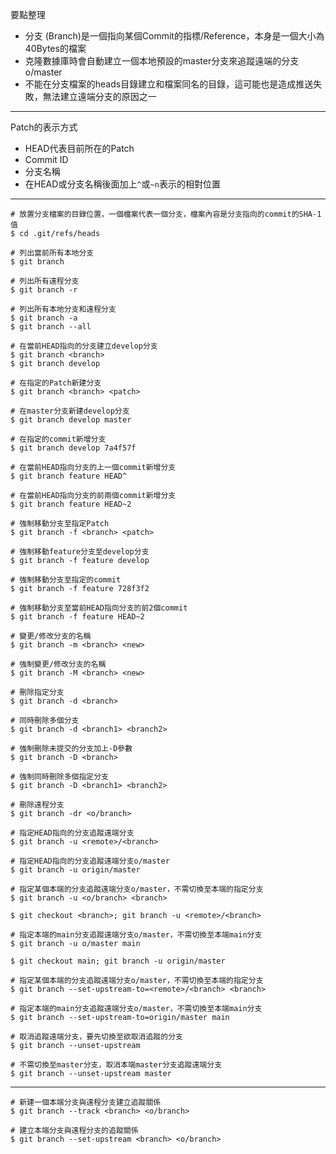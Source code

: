 要點整理
- 分支 (Branch)是一個指向某個Commit的指標/Reference，本身是一個大小為40Bytes的檔案
- 克隆數據庫時會自動建立一個本地預設的master分支來追蹤遠端的分支o/master
- 不能在分支檔案的heads目錄建立和檔案同名的目錄，這可能也是造成推送失敗，無法建立遠端分支的原因之一

---

Patch的表示方式
- HEAD代表目前所在的Patch
- Commit ID
- 分支名稱
- 在HEAD或分支名稱後面加上`^`或`~n`表示的相對位置

---

```
# 放置分支檔案的目錄位置，一個檔案代表一個分支，檔案內容是分支指向的commit的SHA-1值
$ cd .git/refs/heads
```

```
# 列出當前所有本地分支
$ git branch
```

```
# 列出所有遠程分支
$ git branch -r
```

```
# 列出所有本地分支和遠程分支
$ git branch -a
$ git branch --all
```

```
# 在當前HEAD指向的分支建立develop分支
$ git branch <branch>
$ git branch develop
```

```
# 在指定的Patch新建分支
$ git branch <branch> <patch>

# 在master分支新建develop分支
$ git branch develop master

# 在指定的commit新增分支
$ git branch develop 7a4f57f

# 在當前HEAD指向分支的上一個commit新增分支
$ git branch feature HEAD^

# 在當前HEAD指向分支的前兩個commit新增分支
$ git branch feature HEAD~2
```

```
# 強制移動分支至指定Patch
$ git branch -f <branch> <patch>

# 強制移動feature分支至develop分支
$ git branch -f feature develop

# 強制移動分支至指定的commit
$ git branch -f feature 728f3f2

# 強制移動分支至當前HEAD指向分支的前2個commit
$ git branch -f feature HEAD~2
```

```
# 變更/修改分支的名稱
$ git branch -m <branch> <new>

# 強制變更/修改分支的名稱
$ git branch -M <branch> <new>
```

```
# 刪除指定分支
$ git branch -d <branch>

# 同時刪除多個分支
$ git branch -d <branch1> <branch2>

# 強制刪除未提交的分支加上-D參數
$ git branch -D <branch>

# 強制同時刪除多個指定分支
$ git branch -D <branch1> <branch2>

# 刪除遠程分支
$ git branch -dr <o/branch>
```

```
# 指定HEAD指向的分支追蹤遠端分支
$ git branch -u <remote>/<branch>

# 指定HEAD指向的分支追蹤遠端分支o/master
$ git branch -u origin/master
```

```
# 指定某個本端的分支追蹤遠端分支o/master，不需切換至本端的指定分支
$ git branch -u <o/branch> <branch>

$ git checkout <branch>; git branch -u <remote>/<branch>

# 指定本端的main分支追蹤遠端分支o/master，不需切換至本端main分支
$ git branch -u o/master main

$ git checkout main; git branch -u origin/master
```

```
# 指定某個本端的分支追蹤遠端分支o/master，不需切換至本端的指定分支
$ git branch --set-upstream-to=<remote>/<branch> <branch>

# 指定本端的main分支追蹤遠端分支o/master，不需切換至本端main分支
$ git branch --set-upstream-to=origin/master main
```

```
# 取消追蹤遠端分支，要先切換至欲取消追蹤的分支
$ git branch --unset-upstream

# 不需切換至master分支，取消本端master分支追蹤遠端分支
$ git branch --unset-upstream master
```

---

```
# 新建一個本端分支與遠程分支建立追蹤關係
$ git branch --track <branch> <o/branch>

# 建立本端分支與遠程分支的追蹤關係
$ git branch --set-upstream <branch> <o/branch>
```